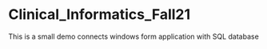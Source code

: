 # Clinical_Informatics_Fall21
This is a small demo connects windows form application with SQL database 
